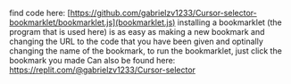 find code here: [https://github.com/gabrielzv1233/Cursor-selector-bookmarklet/bookmarklet.js](bookmarklet.js)
installing a bookmarklet (the program that is used here) is as easy as making a new bookmark and changing the URL to the code that you have been given and optinally changing the name of the bookmark, to run the bookmarklet, just click the bookmark you made
Can also be found here: https://replit.com/@gabrielzv1233/Cursor-selector
